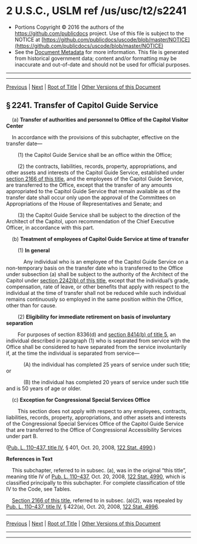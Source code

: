 ---
---

# 2 U.S.C., USLM ref /us/usc/t2/s2241

* Portions Copyright © 2016 the authors of the https://github.com/publicdocs project.
  Use of this file is subject to the NOTICE at [https://github.com/publicdocs/uscode/blob/master/NOTICE](https://github.com/publicdocs/uscode/blob/master/NOTICE)
* See the [Document Metadata](././../../../../../..//README.md) for more information.
  This file is generated from historical government data; content and/or formatting may be inaccurate and out-of-date and should not be used for official purposes.

----------
----------

[Previous](./../../../../../..//us/usc/t2/ch31/schIV/ptA/m__us_usc_t2_ch31_schIV_ptA.md) | [Next](./../../../../../..//us/usc/t2/ch31/schIV/ptA/m__us_usc_t2_s2242.md) | [Root of Title](./../../../../../../) | [Other Versions of this Document](https://publicdocs.github.io/go/links?ns=uslm&ref=%2Fus%2Fusc%2Ft2%2Fs2241)

## § 2241. Transfer of Capitol Guide Service

    (a) __Transfer of authorities and personnel to Office of the Capitol Visitor Center__ 

    In accordance with the provisions of this subchapter, effective on the transfer date—

        (1) the Capitol Guide Service shall be an office within the Office;

        (2) the contracts, liabilities, records, property, appropriations, and other assets and interests of the Capitol Guide Service, established under [section 2166 of this title][/us/usc/t2/s2166], and the employees of the Capitol Guide Service, are transferred to the Office, except that the transfer of any amounts appropriated to the Capitol Guide Service that remain available as of the transfer date shall occur only upon the approval of the Committees on Appropriations of the House of Representatives and Senate; and

        (3) the Capitol Guide Service shall be subject to the direction of the Architect of the Capitol, upon recommendation of the Chief Executive Officer, in accordance with this part.

    (b) __Treatment of employees of Capitol Guide Service at time of transfer__ 

        (1) __In general__ 

            Any individual who is an employee of the Capitol Guide Service on a non-temporary basis on the transfer date who is transferred to the Office under subsection (a) shall be subject to the authority of the Architect of the Capitol under [section 2242(b) of this title][/us/usc/t2/s2242/b], except that the individual’s grade, compensation, rate of leave, or other benefits that apply with respect to the individual at the time of transfer shall not be reduced while such individual remains continuously so employed in the same position within the Office, other than for cause.

        (2) __Eligibility for immediate retirement on basis of involuntary separation__ 

        For purposes of section 8336(d) and [section 8414(b) of title 5][/us/usc/t5/s8414/b], an individual described in paragraph (1) who is separated from service with the Office shall be considered to have separated from the service involuntarily if, at the time the individual is separated from service—

            (A) the individual has completed 25 years of service under such title; or

            (B) the individual has completed 20 years of service under such title and is 50 years of age or older.

    (c) __Exception for Congressional Special Services Office__ 

        This section does not apply with respect to any employees, contracts, liabilities, records, property, appropriations, and other assets and interests of the Congressional Special Services Office of the Capitol Guide Service that are transferred to the Office of Congressional Accessibility Services under part B.

([Pub. L. 110–437, title IV][/us/pl/110/437/tIV], § 401, Oct. 20, 2008, [122 Stat. 4990][/us/stat/122/4990].)

 __References in Text__ 

    This subchapter, referred to in subsec. (a), was in the original “this title”, meaning title IV of [Pub. L. 110–437][/us/pl/110/437], Oct. 20, 2008, [122 Stat. 4990][/us/stat/122/4990], which is classified principally to this subchapter. For complete classification of title IV to the Code, see Tables.

    [Section 2166 of this title][/us/usc/t2/s2166], referred to in subsec. (a)(2), was repealed by [Pub. L. 110–437, title IV][/us/pl/110/437/tIV], § 422(a), Oct. 20, 2008, [122 Stat. 4996][/us/stat/122/4996].

----------

[Previous](./../../../../../..//us/usc/t2/ch31/schIV/ptA/m__us_usc_t2_ch31_schIV_ptA.md) | [Next](./../../../../../..//us/usc/t2/ch31/schIV/ptA/m__us_usc_t2_s2242.md) | [Root of Title](./../../../../../../) | [Other Versions of this Document](https://publicdocs.github.io/go/links?ns=uslm&ref=%2Fus%2Fusc%2Ft2%2Fs2241)

----------
----------

[/us/usc/t2/s2166]: https://publicdocs.github.io/go/links?ns=uslm&ref=%2Fus%2Fusc%2Ft2%2Fs2166
[/us/usc/t2/s2242/b]: https://publicdocs.github.io/go/links?ns=uslm&ref=%2Fus%2Fusc%2Ft2%2Fs2242%2Fb
[/us/usc/t5/s8414/b]: https://publicdocs.github.io/go/links?ns=uslm&ref=%2Fus%2Fusc%2Ft5%2Fs8414%2Fb
[/us/pl/110/437/tIV]: https://publicdocs.github.io/go/links?ns=uslm&ref=%2Fus%2Fpl%2F110%2F437%2FtIV
[/us/stat/122/4990]: https://publicdocs.github.io/go/links?ns=uslm&ref=%2Fus%2Fstat%2F122%2F4990
[/us/pl/110/437]: https://publicdocs.github.io/go/links?ns=uslm&ref=%2Fus%2Fpl%2F110%2F437
[/us/stat/122/4990]: https://publicdocs.github.io/go/links?ns=uslm&ref=%2Fus%2Fstat%2F122%2F4990
[/us/usc/t2/s2166]: https://publicdocs.github.io/go/links?ns=uslm&ref=%2Fus%2Fusc%2Ft2%2Fs2166
[/us/pl/110/437/tIV]: https://publicdocs.github.io/go/links?ns=uslm&ref=%2Fus%2Fpl%2F110%2F437%2FtIV
[/us/stat/122/4996]: https://publicdocs.github.io/go/links?ns=uslm&ref=%2Fus%2Fstat%2F122%2F4996


